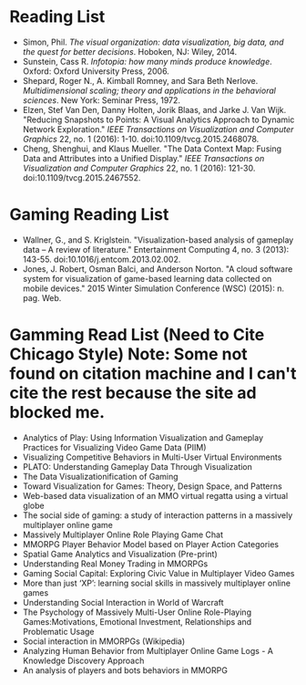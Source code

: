 # Reading List
- Simon, Phil. *The visual organization: data visualization, big data, and the quest for better decisions*. Hoboken, NJ: Wiley, 2014.
- Sunstein, Cass R. *Infotopia: how many minds produce knowledge*. Oxford: Oxford University Press, 2006.
- Shepard, Roger N., A. Kimball Romney, and Sara Beth Nerlove. *Multidimensional scaling; theory and applications in the behavioral sciences*. New York: Seminar Press, 1972.
- Elzen, Stef Van Den, Danny Holten, Jorik Blaas, and Jarke J. Van Wijk. "Reducing Snapshots to Points: A Visual Analytics Approach to Dynamic Network Exploration." *IEEE Transactions on Visualization and Computer Graphics* 22, no. 1 (2016): 1-10. doi:10.1109/tvcg.2015.2468078.
- Cheng, Shenghui, and Klaus Mueller. "The Data Context Map: Fusing Data and Attributes into a Unified Display." *IEEE Transactions on Visualization and Computer Graphics* 22, no. 1 (2016): 121-30. doi:10.1109/tvcg.2015.2467552.

# Gaming Reading List
- Wallner, G., and S. Kriglstein. "Visualization-based analysis of gameplay data – A review of literature." Entertainment Computing 4, no. 3 (2013): 143-55. doi:10.1016/j.entcom.2013.02.002.
- Jones, J. Robert, Osman Balci, and Anderson Norton. "A cloud software system for visualization of game-based learning data collected on mobile devices." 2015 Winter Simulation Conference (WSC) (2015): n. pag. Web.

# Gamming Read List (Need to Cite Chicago Style) Note: Some not found on citation machine and I can't cite the rest because the site ad blocked me. 
- Analytics of Play: Using Information Visualization and Gameplay Practices for Visualizing Video Game Data (PIIM)
- Visualizing Competitive Behaviors in Multi-User Virtual Environments
- PLATO: Understanding Gameplay Data Through Visualization
- The Data Visualization­ification of Gaming
- Toward Visualization for Games: Theory, Design Space, and Patterns
- Web-based data visualization of an MMO virtual regatta using a virtual globe
- The social side of gaming: a study of interaction patterns in a massively multiplayer online game
- Massively Multiplayer Online Role Playing Game Chat
- MMORPG Player Behavior Model based on Player Action Categories
- Spatial Game Analytics and Visualization (Pre-print)
- Understanding Real Money Trading in MMORPGs
- Gaming Social Capital: Exploring Civic Value in Multiplayer Video Games
- More than just ‘XP’: learning social skills in massively multiplayer online games
- Understanding Social Interaction in World of Warcraft
- The Psychology of Massively Multi-User Online Role-Playing Games:Motivations, Emotional Investment, Relationships and Problematic Usage
- Social interaction in MMORPGs (Wikipedia)
- Analyzing Human Behavior from Multiplayer Online Game Logs - A Knowledge Discovery Approach
- An analysis of players and bots behaviors in MMORPG